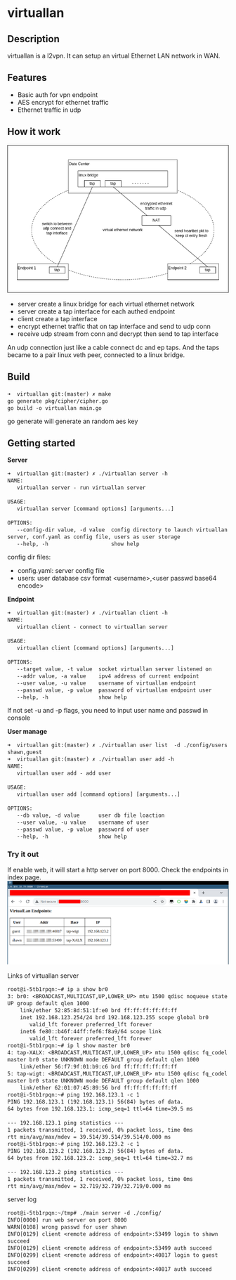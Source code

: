 # virtuallan
## Description
virtuallan is a l2vpn. It can setup an virtual Ethernet LAN network in WAN.

## Features
* Basic auth for vpn endpoint
* AES encrypt for ethernet traffic
* Ethernet traffic in udp

## How it work
![architecture](./docs/statics/architecture.png)
* server create a linux bridge for each virtual ethernet network
* server create a tap interface for each authed endpoint
* client create a tap interface
* encrypt ethernet traffic that on tap interface and send to udp conn
* receive udp stream from conn and decrypt then send to tap interface

An udp connection just like a cable connect dc and ep taps. And the taps became to a pair linux veth peer, connected to a linux bridge.

## Build

```
➜  virtuallan git:(master) ✗ make
go generate pkg/cipher/cipher.go
go build -o virtuallan main.go
```

go generate will generate an random aes key

## Getting started

**Server**
```
➜  virtuallan git:(master) ✗ ./virtuallan server -h
NAME:
   virtuallan server - run virtuallan server

USAGE:
   virtuallan server [command options] [arguments...]

OPTIONS:
   --config-dir value, -d value  config directory to launch virtuallan server, conf.yaml as config file, users as user storage
   --help, -h                    show help
```

config dir files:
* config.yaml: server config file
* users: user database csv format \<username>,\<user passwd base64 encode>

**Endpoint**
```
➜  virtuallan git:(master) ✗ ./virtuallan client -h
NAME:
   virtuallan client - connect to virtuallan server

USAGE:
   virtuallan client [command options] [arguments...]

OPTIONS:
   --target value, -t value  socket virtuallan server listened on
   --addr value, -a value    ipv4 address of current endpoint
   --user value, -u value    username of virtuallan endpoint
   --passwd value, -p value  password of virtuallan endpoint user
   --help, -h                show help
```

If not set -u and -p flags, you need to input user name and passwd in console

**User manage**

```
➜  virtuallan git:(master) ✗ ./virtuallan user list  -d ./config/users
shawn,guest
➜  virtuallan git:(master) ✗ ./virtuallan user add -h
NAME:
   virtuallan user add - add user

USAGE:
   virtuallan user add [command options] [arguments...]

OPTIONS:
   --db value, -d value      user db file loaction
   --user value, -u value    username of user
   --passwd value, -p value  password of user
   --help, -h                show help
```

### Try it out

If enable web, it will start a http server on port 8000. Check the endpoints in index page.
![monitor](./docs/statics/endpoints.png)

Links of virtuallan server
```
root@i-5tb1rpqn:~# ip a show br0
3: br0: <BROADCAST,MULTICAST,UP,LOWER_UP> mtu 1500 qdisc noqueue state UP group default qlen 1000
    link/ether 52:85:8d:51:1f:e0 brd ff:ff:ff:ff:ff:ff
    inet 192.168.123.254/24 brd 192.168.123.255 scope global br0
       valid_lft forever preferred_lft forever
    inet6 fe80::b46f:44ff:fef6:f8a9/64 scope link 
       valid_lft forever preferred_lft forever
root@i-5tb1rpqn:~# ip l show master br0
4: tap-XALX: <BROADCAST,MULTICAST,UP,LOWER_UP> mtu 1500 qdisc fq_codel master br0 state UNKNOWN mode DEFAULT group default qlen 1000
    link/ether 56:f7:9f:01:b9:c6 brd ff:ff:ff:ff:ff:ff
5: tap-wigt: <BROADCAST,MULTICAST,UP,LOWER_UP> mtu 1500 qdisc fq_codel master br0 state UNKNOWN mode DEFAULT group default qlen 1000
    link/ether 62:01:07:45:89:56 brd ff:ff:ff:ff:ff:ff
root@i-5tb1rpqn:~# ping 192.168.123.1 -c 1
PING 192.168.123.1 (192.168.123.1) 56(84) bytes of data.
64 bytes from 192.168.123.1: icmp_seq=1 ttl=64 time=39.5 ms

--- 192.168.123.1 ping statistics ---
1 packets transmitted, 1 received, 0% packet loss, time 0ms
rtt min/avg/max/mdev = 39.514/39.514/39.514/0.000 ms
root@i-5tb1rpqn:~# ping 192.168.123.2 -c 1
PING 192.168.123.2 (192.168.123.2) 56(84) bytes of data.
64 bytes from 192.168.123.2: icmp_seq=1 ttl=64 time=32.7 ms

--- 192.168.123.2 ping statistics ---
1 packets transmitted, 1 received, 0% packet loss, time 0ms
rtt min/avg/max/mdev = 32.719/32.719/32.719/0.000 ms
```

server log
```
root@i-5tb1rpqn:~/tmp# ./main server -d ./config/
INFO[0000] run web server on port 8000                  
WARN[0108] wrong passwd for user shawn                  
INFO[0129] client <remote address of endpoint>:53499 login to shawn succeed 
INFO[0129] client <remote address of endpoint>:53499 auth succeed    
INFO[0299] client <remote address of endpoint>:40817 login to guest succeed 
INFO[0299] client <remote address of endpoint>:40817 auth succeed
```